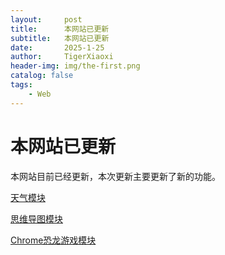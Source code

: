 ```yaml
---
layout:     post
title:      本网站已更新
subtitle:   本网站已更新
date:       2025-1-25
author:     TigerXiaoxi
header-img: img/the-first.png
catalog: false
tags:
    - Web
---
```



# 本网站已更新

本网站目前已经更新，本次更新主要更新了新的功能。





[天气模块](https://tigerxiaoxi.github.io/weather/)

[思维导图模块](https://tigerxiaoxi.github.io/mind-map/#/)

[Chrome恐龙游戏模块](https://tigerxiaoxi.github.io/chrome-dinosaur-game/)
